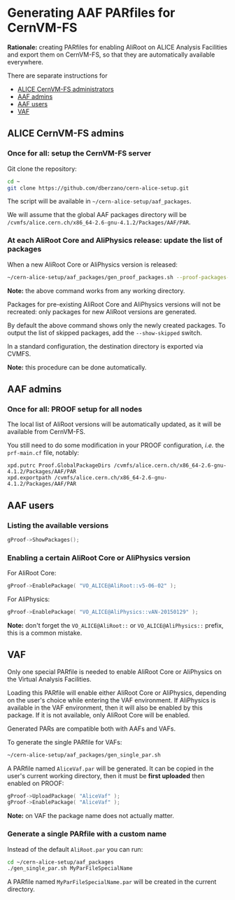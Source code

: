 Generating AAF PARfiles for CernVM-FS
=====================================

**Rationale:** creating PARfiles for enabling AliRoot on ALICE Analysis
Facilities and export them on CernVM-FS, so that they are automatically
available everywhere.

There are separate instructions for

* [ALICE CernVM-FS administrators](#alice-cernvm-fs-admins)
* [AAF admins](#aaf-admins)
* [AAF users](#aaf-users)
* [VAF](#vaf)


ALICE CernVM-FS admins
----------------------

### Once for all: setup the CernVM-FS server

Git clone the repository:

```bash
cd ~
git clone https://github.com/dberzano/cern-alice-setup.git
```

The script will be available in `~/cern-alice-setup/aaf_packages`.

We will assume that the global AAF packages directory will be
`/cvmfs/alice.cern.ch/x86_64-2.6-gnu-4.1.2/Packages/AAF/PAR`.


### At each AliRoot Core and AliPhysics release: update the list of packages

When a new AliRoot Core or AliPhysics version is released:

```bash
~/cern-alice-setup/aaf_packages/gen_proof_packages.sh --proof-packages-dir /cvmfs/alice.cern.ch/x86_64-2.6-gnu-4.1.2/Packages/AAF/PAR
```

**Note:** the above command works from any working directory.

Packages for pre-existing AliRoot Core and AliPhysics versions will not be
recreated: only packages for new AliRoot versions are generated.

By default the above command shows only the newly created packages. To output
the list of skipped packages, add the `--show-skipped` switch.

In a standard configuration, the destination directory is exported via CVMFS.

**Note:** this procedure can be done automatically.


AAF admins
----------

### Once for all: PROOF setup for all nodes

The local list of AliRoot versions will be automatically updated, as it will be
available from CernVM-FS.

You still need to do some modification in your PROOF configuration, *i.e.* the
`prf-main.cf` file, notably:

```
xpd.putrc Proof.GlobalPackageDirs /cvmfs/alice.cern.ch/x86_64-2.6-gnu-4.1.2/Packages/AAF/PAR
xpd.exportpath /cvmfs/alice.cern.ch/x86_64-2.6-gnu-4.1.2/Packages/AAF/PAR
```


AAF users
---------

### Listing the available versions

```c++
gProof->ShowPackages();
```


### Enabling a certain AliRoot Core or AliPhysics version

For AliRoot Core:

```c++
gProof->EnablePackage( "VO_ALICE@AliRoot::v5-06-02" );
```

For AliPhysics:

```c++
gProof->EnablePackage( "VO_ALICE@AliPhysics::vAN-20150129" );
```

**Note:** don't forget the `VO_ALICE@AliRoot::` or `VO_ALICE@AliPhysics::`
prefix, this is a common mistake.


VAF
---

Only one special PARfile is needed to enable AliRoot Core or AliPhysics on the
Virtual Analysis Facilities.

Loading this PARfile will enable either AliRoot Core or AliPhysics, depending
on the user's choice while entering the VAF environment. If AliPhysics is
available in the VAF environment, then it will also be enabled by this package.
If it is not available, only AliRoot Core will be enabled.

Generated PARs are compatible both with AAFs and VAFs.

To generate the single PARfile for VAFs:

```bash
~/cern-alice-setup/aaf_packages/gen_single_par.sh
```

A PARfile named `AliceVaf.par` will be generated. It can be copied in the user's
current working directory, then it must be **first uploaded** then enabled on
PROOF:

```c++
gProof->UploadPackage( "AliceVaf" );
gProof->EnablePackage( "AliceVaf" );
```

**Note:** on VAF the package name does not actually matter.


### Generate a single PARfile with a custom name

Instead of the default `AliRoot.par` you can run:

```bash
cd ~/cern-alice-setup/aaf_packages
./gen_single_par.sh MyParFileSpecialName
```

A PARfile named `MyParFileSpecialName.par` will be created in the current
directory.

